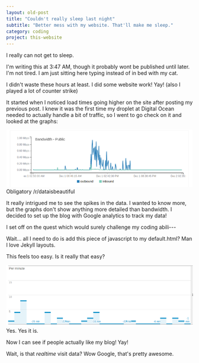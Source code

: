 ```yaml
---
layout: old-post
title: "Couldn't really sleep last night"
subtitle: "Better mess with my website. That'll make me sleep."
category: coding
project: this-website
---
```


I really can not get to sleep. 

I'm writing this at 3:47 AM, though it probably wont be published until later. I'm not tired. I am just sitting here typing instead of in bed with my cat.

I didn't waste these hours at least. I did some website work! Yay! (also I played a lot of counter strike)

It started when I noticed load times going higher on the site after posting my previous post. I knew it was the first time my droplet at Digital Ocean needed to actually handle a bit of traffic, so I went to go check on it and looked at the graphs:

<p class="img-text">
	<img src="/assets/img/posts/old/img/2014Dec/graph.png">
	Obligatory /r/dataisbeautiful
</p>

It really intrigued me to see the spikes in the data. I wanted to know more, but the graphs don't show anything more detailed than bandwidth. I decided to set up the blog with Google analytics to track my data!

I set off on the quest which would surely challenge my coding abili---

Wait... all I need to do is add this piece of javascript to my default.html? Man I love Jekyll layouts. 

This feels too easy. Is it really that easy?

<p class="img-text">
	<img src="/assets/img/posts/old/img/2014Dec/newgraph.png">
	Yes. Yes it is.
</p>

Now I can see if people actually like my blog! Yay!

Wait, is that *realtime* visit data? Wow Google, that's pretty awesome.  